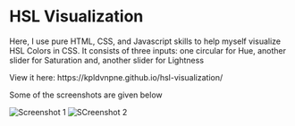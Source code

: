 # HSL Visualization

<p>Here, I use pure HTML, CSS, and Javascript skills to help myself visualize HSL Colors in CSS. It consists of three inputs: one circular for Hue, another slider for Saturation and, another slider for Lightness </p>

<p>View it here: https://kpldvnpne.github.io/hsl-visualization/ </p>

<p>Some of the screenshots are given below</p>

![Screenshot 1](https://user-images.githubusercontent.com/23276177/47834715-aec2cd80-ddc8-11e8-8d77-835ede4f41a2.jpg)
![SCreenshot 2](https://user-images.githubusercontent.com/23276177/47834716-aec2cd80-ddc8-11e8-85d8-112db1976787.jpg)
